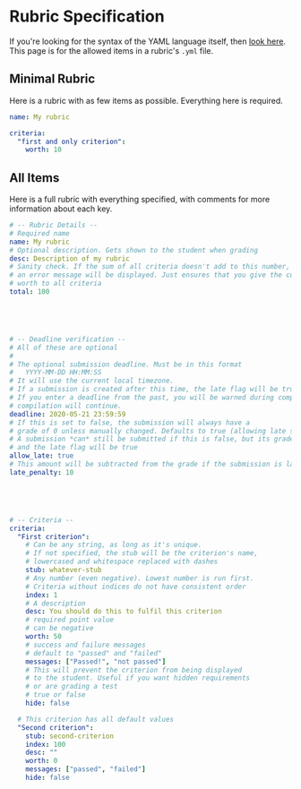 # Rubric Specification
If you're looking for the syntax of the YAML language itself, then [look here](https://docs.ansible.com/ansible/latest/reference_appendices/YAMLSyntax.html). This page is for the allowed items in a rubric's `.yml` file.


## Minimal Rubric
Here is a rubric with as few items as possible. Everything here is required.

```yml
name: My rubric

criteria:
  "first and only criterion":
    worth: 10
```

## All Items
Here is a full rubric with everything specified, with comments for more information about each key.


```yml
# -- Rubric Details --
# Required name
name: My rubric
# Optional description. Gets shown to the student when grading
desc: Description of my rubric
# Sanity check. If the sum of all criteria doesn't add to this number,
# an error message will be displayed. Just ensures that you give the correct
# worth to all criteria
total: 100





# -- Deadline verification --
# All of these are optional
#
# The optional submission deadline. Must be in this format
#   YYYY-MM-DD HH:MM:SS
# It will use the current local timezone.
# If a submission is created after this time, the late flag will be true.
# If you enter a deadline from the past, you will be warned during compilation, but
# compilation will continue.
deadline: 2020-05-21 23:59:59
# If this is set to false, the submission will always have a 
# grade of 0 unless manually changed. Defaults to true (allowing late submission).
# A submission *can* still be submitted if this is false, but its grade will be 0
# and the late flag will be true
allow_late: true
# This amount will be subtracted from the grade if the submission is late
late_penalty: 10





# -- Criteria --
criteria:
  "First criterion":
    # Can be any string, as long as it's unique.
    # If not specified, the stub will be the criterion's name,
    # lowercased and whitespace replaced with dashes
    stub: whatever-stub
    # Any number (even negative). Lowest number is run first.
    # Criteria without indices do not have consistent order
    index: 1
    # A description
    desc: You should do this to fulfil this criterion
    # required point value
    # can be negative
    worth: 50
    # success and failure messages
    # default to "passed" and "failed"
    messages: ["Passed!", "not passed"]
    # This will prevent the criterion from being displayed
    # to the student. Useful if you want hidden requirements 
    # or are grading a test
    # true or false
    hide: false

  # This criterion has all default values
  "Second criterion":
    stub: second-criterion
    index: 100
    desc: ""
    worth: 0
    messages: ["passed", "failed"]
    hide: false
```

